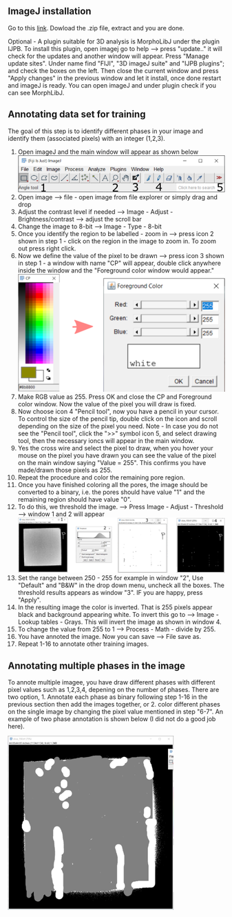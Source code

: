 ## ImageJ installation
Go to this [link](https://imagej.net/software/fiji/). Dowload the .zip file, extract and you are done. 

Optional - A plugin suitable for 3D analysis is MorphoLibJ under the plugin IJPB. To install this plugin, open imagej go to help --> press "update.." it will check for the updates and another window will appear. Press "Manage update sites". Under name find "FIJI", "3D imageJ suite" and "IJPB plugins"; and check the boxes on the left. Then close the current window and press "Apply changes" in the previous window and let it install, once done restart and imageJ is ready. You can open imageJ and under plugin check if you can see MorphLibJ.

## Annotating data set for training

The goal of this step is to identify different phases in your image and identify them (associated pixels) with an integer (1,2,3). 


1. Open imageJ and the main window will appear as shown below
<IMG SRC="ImageJ_main.png" title="ImageJ main window"><br>
2. Open image --> file - open image from file explorer or simply drag and drop
3. Adjust the contrast level if needed --> Image - Adjust - Brightness/contrast --> adjust the scroll bar
4. Change the image to 8-bit --> Image - Type - 8-bit
5. Once you identify the region to be labelled - zoom in --> press icon 2 shown in step 1 - click on the region in the image to zoom in. To zoom out press right click.
6. Now we define the value of the pixel to be drawn --> press icon 3 shown in step 1 - a window with name "CP" will appear, double click anywhere inside the window and the "Foreground color window would appear." <br>
<IMG SRC="CP.png" title="ImageJ CP window"><br>
7. Make RGB value as 255. Press OK and close the CP and Foreground color window. Now the value of the pixel you will draw is fixed.
8. Now choose icon 4 "Pencil tool", now you have a pencil in your cursor. To control the size of the pencil tip, double click on the icon and scroll depending on the size of the pixel you need.
Note - In case you do not see the "Pencil tool", click the ">>" symbol icon 5, and select drawing tool, then the necessary ioncs will appear in the main window.
9. Yes the cross wire and select the pixel to draw, when you hover your mouse on the pixel you have drawn you can see the value of the pixel on the main window saying "Value = 255". This confirms you have made/drawn those pixels as 255.
10. Repeat the procedure and color the remaining pore region.
11. Once you have finished coloring all the pores, the image should be converted to a binary, i.e. the pores should have value "1" and the remaining region should have value "0".
12. To do this, we threshold the image. --> Press Image - Adjust - Threshold --> window 1 and 2 will appear
 <IMG SRC="Threshold.png" title="Threshold window"><br>
13. Set the range between 250 - 255 for example in window "2", Use "Default" and "B&W" in the drop down menu, uncheck all the boxes. The threshold results appears as window "3". IF you are happy, press "Apply".
14. In the resulting image the color is inverted. That is 255 pixels appear black and background appearing white. To invert this go to --> Image - Lookup tables - Grays. This will invert the image as shown in window 4.
15. To change the value from 255 to 1 --> Process - Math - divide by 255. 
16. You have annoted the image. Now you can save --> File save as.
17. Repeat 1-16 to annotate other training images.

## Annotating multiple phases in the image
 To annote multiple imagee, you have draw different phases with different pixel values such as 1,2,3,4, depening on the number of phases. There are two option, 1. Annotate each phase as binary following step 1-16 in the previous section then add the images together, or 2. color different phases on the single image by changing the pixel value mentioned in step "6-7". An example of two phase annotation is shown below (I did not do a good job here).
  
 <IMG SRC="Two_Phase.png" title="Threshold window"><br>
  
